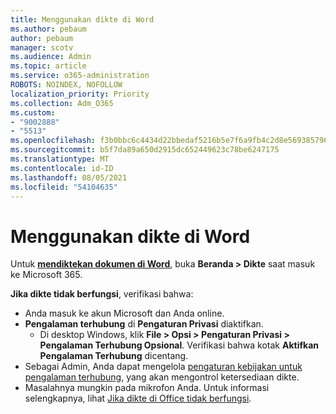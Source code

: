 ```yaml
---
title: Menggunakan dikte di Word
ms.author: pebaum
author: pebaum
manager: scotv
ms.audience: Admin
ms.topic: article
ms.service: o365-administration
ROBOTS: NOINDEX, NOFOLLOW
localization_priority: Priority
ms.collection: Adm_O365
ms.custom:
- "9002888"
- "5513"
ms.openlocfilehash: f3b0bbc6c4434d22bbedaf5216b5e7f6a9fb4c2d8e569385796e0da6732fe21a
ms.sourcegitcommit: b5f7da89a650d2915dc652449623c78be6247175
ms.translationtype: MT
ms.contentlocale: id-ID
ms.lasthandoff: 08/05/2021
ms.locfileid: "54104635"
---
```

# <a name="use-dictation-in-word"></a>Menggunakan dikte di Word

Untuk **[mendiktekan dokumen di Word](https://support.office.com/article/dictate-your-documents-in-word-3876e05f-3fcc-418f-b8ab-db7ce0d11d3c)**, buka **Beranda > Dikte** saat masuk ke Microsoft 365.

**Jika dikte tidak berfungsi**, verifikasi bahwa:

- Anda masuk ke akun Microsoft dan Anda online.
- **Pengalaman terhubung** di **Pengaturan Privasi** diaktifkan. 
    - Di desktop Windows, klik **File > Opsi > Pengaturan Privasi > Pengalaman Terhubung Opsional**. Verifikasi bahwa kotak **Aktifkan Pengalaman Terhubung** dicentang.
- Sebagai Admin, Anda dapat mengelola [pengaturan kebijakan untuk pengalaman terhubung](https://docs.microsoft.com/deployoffice/privacy/manage-privacy-controls#policy-settings-for-connected-experiences), yang akan mengontrol ketersediaan dikte.
- Masalahnya mungkin pada mikrofon Anda. Untuk informasi selengkapnya, lihat [Jika dikte di Office tidak berfungsi](https://support.office.com/article/If-dictation-in-Office-isn-t-working-3a740b4a-19d5-461c-b59a-d82172707fd4#OfficeVersion=Web).

